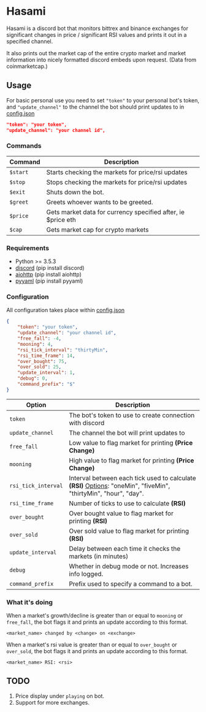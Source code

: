 # Hasami
Hasami is a discord bot that monitors bittrex and binance exchanges for significant changes in price / significant RSI values and prints it out in a specified channel.

It also prints out the market cap of the entire crypto market and market information into nicely formatted discord embeds upon request. (Data from coinmarketcap.)

## Usage
For basic personal use you need to set `"token"` to your personal bot's token, and `"update_channel"` to the channel the bot should print updates to in [config.json](/config.json)

```json
"token": "your token",
"update_channel": "your channel id",
```

### Commands
| Command | Description |
| --- | --- |
| `$start` | Starts checking the markets for price/rsi updates | 
| `$stop` | Stops checking the markets for price/rsi updates | 
| `$exit` | Shuts down the bot. |
| `$greet` | Greets whoever wants to be greeted. |
| `$price` | Gets market data for currency specified after, ie $price eth |
| `$cap` | Gets market cap for crypto markets |

### Requirements
- Python >= 3.5.3
- [discord](https://github.com/Rapptz/discord.py) (pip install discord)
- [aiohttp](https://github.com/aio-libs/aiohttp) (pip install aiohttp) 
- [pyyaml](https://github.com/yaml/pyyaml) (pip install pyyaml)


### Configuration
All configuration takes place within [config.json](/config.json)

```json
{
	"token": "your token",
	"update_channel": "your channel id",
	"free_fall": -4,
	"mooning": 4,
	"rsi_tick_interval": "thirtyMin",
	"rsi_time_frame": 14, 
	"over_bought": 75,
	"over_sold": 25,
	"update_interval": 1,
	"debug": 0,
	"command_prefix": "$"
}
```

| Option | Description | 
| --- | --- | 
| `token` | The bot's token to use to create connection with discord | 
| `update_channel` | The channel the bot will print updates to |
| `free_fall` | Low value to flag market for printing **(Price Change)**|
| `mooning` | High value to flag market for printing **(Price Change)** |
| `rsi_tick_interval` | Interval between each tick used to calculate **(RSI)** [Options](https://github.com/thebotguys/golang-bittrex-api/wiki/Bittrex-API-Reference-(Unofficial)#getticks): "oneMin", "fiveMin", "thirtyMin", "hour", "day".  |
| `rsi_time_frame` | Number of ticks to use to calculate **(RSI)** |
| `over_bought` | Over bought value to flag market for printing **(RSI)** |
| `over_sold` | Over sold value to flag market for printing **(RSI)** | 
| `update_interval` | Delay between each time it checks the markets (in minutes) |
| `debug` | Whether in debug mode or not. Increases info logged. |
| `command_prefix` | Prefix used to specify a command to a bot. |

### What it's doing
When a market's growth/decline is greater than or equal to `mooning` or `free_fall`, the bot flags it and prints an update according to this format.
```
<market_name> changed by <change> on <exchange>
```

When a market's rsi value is greater than or equal to `over_bought` or `over_sold`, the bot flags it and prints an update according to this format.
```
<market_name> RSI: <rsi>
```

## TODO
1. Price display under `playing` on bot.
2. Support for more exchanges.

